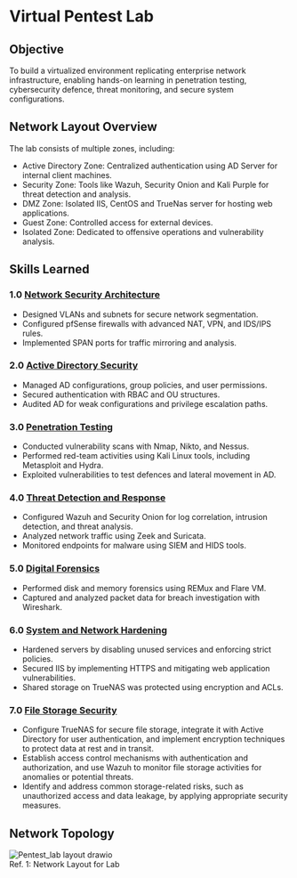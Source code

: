 # Virtual Pentest Lab  

## Objective  
To build a virtualized environment replicating enterprise network infrastructure, enabling hands-on learning in penetration testing, cybersecurity defence, threat monitoring, and secure system configurations.  

## Network Layout Overview  
The lab consists of multiple zones, including:  
- Active Directory Zone: Centralized authentication using AD Server for internal client machines.  
- Security Zone: Tools like Wazuh, Security Onion and Kali Purple for threat detection and analysis.  
- DMZ Zone: Isolated IIS, CentOS and TrueNas server for hosting web applications.  
- Guest Zone: Controlled access for external devices.  
- Isolated Zone: Dedicated to offensive operations and vulnerability analysis.  

## Skills Learned  
### 1.0 [Network Security Architecture](https://github.com/H20-Jenish/Detection-lab/blob/main/1.0%20Network_Security_Architecture/1.0%20Network_Security_Architecture.md)
- Designed VLANs and subnets for secure network segmentation.  
- Configured pfSense firewalls with advanced NAT, VPN, and IDS/IPS rules.  
- Implemented SPAN ports for traffic mirroring and analysis.  

### 2.0 [Active Directory Security](https://github.com/H20-Jenish/Detection-lab/blob/main/2.0%20Active%20Directory%20Security/2.0%20Active%20Directory%20Security.md)
- Managed AD configurations, group policies, and user permissions.  
- Secured authentication with RBAC and OU structures.  
- Audited AD for weak configurations and privilege escalation paths.  

### 3.0 [Penetration Testing](https://github.com/H20-Jenish/Detection-lab/blob/main/3.0%20Penetration%20Testing/3.0%20Penetration%20Testing.md)
- Conducted vulnerability scans with Nmap, Nikto, and Nessus.  
- Performed red-team activities using Kali Linux tools, including Metasploit and Hydra.  
- Exploited vulnerabilities to test defences and lateral movement in AD.  

### 4.0 [Threat Detection and Response](https://github.com/H20-Jenish/Detection-lab/blob/main/4.0%20Threat%20Detection%20and%20Response/4.0%20Threat%20Detection%20and%20Response.md)  
- Configured Wazuh and Security Onion for log correlation, intrusion detection, and threat analysis.  
- Analyzed network traffic using Zeek and Suricata.  
- Monitored endpoints for malware using SIEM and HIDS tools.  

### 5.0 [Digital Forensics](https://github.com/H20-Jenish/Detection-lab/blob/main/5.0%20Digital%20Forensics/5.0%20Digital%20Forensics.md)  
- Performed disk and memory forensics using REMux and Flare VM.  
- Captured and analyzed packet data for breach investigation with Wireshark.  

### 6.0 [System and Network Hardening](https://github.com/H20-Jenish/Detection-lab/blob/main/6.0%20System%20and%20Network%20Hardening/6.0%20System%20and%20Network%20Hardening.md)  
- Hardened servers by disabling unused services and enforcing strict policies.  
- Secured IIS by implementing HTTPS and mitigating web application vulnerabilities.  
- Shared storage on TrueNAS was protected using encryption and ACLs.

### 7.0 [File Storage Security](https://github.com/H20-Jenish/Detection-lab/blob/main/7.0%20File%20Storage%20Security/7.0%20File%20Storage%20Security.md)    
- Configure TrueNAS for secure file storage, integrate it with Active Directory for user authentication, and implement encryption techniques to protect data at rest and in transit.
- Establish access control mechanisms with authentication and authorization, and use Wazuh to monitor file storage activities for anomalies or potential threats.
- Identify and address common storage-related risks, such as unauthorized access and data leakage, by applying appropriate security measures.
  
## Network Topology
![Pentest_lab layout drawio](https://github.com/user-attachments/assets/f760176b-b1c5-4a02-b423-d8ea1ae7cc82)
<br> <a> Ref. 1: Network Layout for Lab </a></br>

